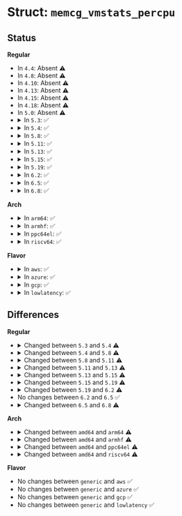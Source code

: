 # Struct: <code>memcg_vmstats_percpu</code>

## Status
<b>Regular</b>
<ul>
<li>
In <code>4.4</code>: Absent ⚠️
</li>
<li>
In <code>4.8</code>: Absent ⚠️
</li>
<li>
In <code>4.10</code>: Absent ⚠️
</li>
<li>
In <code>4.13</code>: Absent ⚠️
</li>
<li>
In <code>4.15</code>: Absent ⚠️
</li>
<li>
In <code>4.18</code>: Absent ⚠️
</li>
<li>
In <code>5.0</code>: Absent ⚠️
</li>
<li>
<details>
<summary>In <code>5.3</code>: ✅</summary>

```c
struct memcg_vmstats_percpu {
    long int stat[36];
    long unsigned int events[85];
    long unsigned int nr_page_events;
    long unsigned int targets[3];
};
```
</details>
</li>
<li>
<details>
<summary>In <code>5.4</code>: ✅</summary>

```c
struct memcg_vmstats_percpu {
    long int stat[38];
    long unsigned int events[85];
    long unsigned int nr_page_events;
    long unsigned int targets[3];
};
```
</details>
</li>
<li>
<details>
<summary>In <code>5.8</code>: ✅</summary>

```c
struct memcg_vmstats_percpu {
    long int stat[36];
    long unsigned int events[92];
    long unsigned int nr_page_events;
    long unsigned int targets[2];
};
```
</details>
</li>
<li>
<details>
<summary>In <code>5.11</code>: ✅</summary>

```c
struct memcg_vmstats_percpu {
    long int stat[41];
    long unsigned int events[96];
    long unsigned int nr_page_events;
    long unsigned int targets[2];
};
```
</details>
</li>
<li>
<details>
<summary>In <code>5.13</code>: ✅</summary>

```c
struct memcg_vmstats_percpu {
    long int state[42];
    long unsigned int events[98];
    long int state_prev[42];
    long unsigned int events_prev[98];
    long unsigned int nr_page_events;
    long unsigned int targets[2];
};
```
</details>
</li>
<li>
<details>
<summary>In <code>5.15</code>: ✅</summary>

```c
struct memcg_vmstats_percpu {
    long int state[42];
    long unsigned int events[100];
    long int state_prev[42];
    long unsigned int events_prev[100];
    long unsigned int nr_page_events;
    long unsigned int targets[2];
};
```
</details>
</li>
<li>
<details>
<summary>In <code>5.19</code>: ✅</summary>

```c
struct memcg_vmstats_percpu {
    long int state[48];
    long unsigned int events[107];
    long int state_prev[48];
    long unsigned int events_prev[107];
    long unsigned int nr_page_events;
    long unsigned int targets[2];
};
```
</details>
</li>
<li>
<details>
<summary>In <code>6.2</code>: ✅</summary>

```c
struct memcg_vmstats_percpu {
    long int state[50];
    long unsigned int events[19];
    long int state_prev[50];
    long unsigned int events_prev[19];
    long unsigned int nr_page_events;
    long unsigned int targets[2];
};
```
</details>
</li>
<li>
<details>
<summary>In <code>6.5</code>: ✅</summary>

```c
struct memcg_vmstats_percpu {
    long int state[50];
    long unsigned int events[19];
    long int state_prev[50];
    long unsigned int events_prev[19];
    long unsigned int nr_page_events;
    long unsigned int targets[2];
};
```
</details>
</li>
<li>
<details>
<summary>In <code>6.8</code>: ✅</summary>

```c
struct memcg_vmstats_percpu {
    unsigned int stats_updates;
    struct memcg_vmstats_percpu *parent;
    struct memcg_vmstats *vmstats;
    long int state[53];
    long unsigned int events[22];
    long int state_prev[53];
    long unsigned int events_prev[22];
    long unsigned int nr_page_events;
    long unsigned int targets[2];
};
```
</details>
</li>
</ul>
<b>Arch</b>
<ul>
<li>
<details>
<summary>In <code>arm64</code>: ✅</summary>

```c
struct memcg_vmstats_percpu {
    long int stat[38];
    long unsigned int events[81];
    long unsigned int nr_page_events;
    long unsigned int targets[3];
};
```
</details>
</li>
<li>
<details>
<summary>In <code>armhf</code>: ✅</summary>

```c
struct memcg_vmstats_percpu {
    long int stat[38];
    long unsigned int events[59];
    long unsigned int nr_page_events;
    long unsigned int targets[3];
};
```
</details>
</li>
<li>
<details>
<summary>In <code>ppc64el</code>: ✅</summary>

```c
struct memcg_vmstats_percpu {
    long int stat[38];
    long unsigned int events[78];
    long unsigned int nr_page_events;
    long unsigned int targets[3];
};
```
</details>
</li>
<li>
<details>
<summary>In <code>riscv64</code>: ✅</summary>

```c
struct memcg_vmstats_percpu {
    long int stat[38];
    long unsigned int events[61];
    long unsigned int nr_page_events;
    long unsigned int targets[3];
};
```
</details>
</li>
</ul>
<b>Flavor</b>
<ul>
<li>
<details>
<summary>In <code>aws</code>: ✅</summary>

```c
struct memcg_vmstats_percpu {
    long int stat[38];
    long unsigned int events[85];
    long unsigned int nr_page_events;
    long unsigned int targets[3];
};
```
</details>
</li>
<li>
<details>
<summary>In <code>azure</code>: ✅</summary>

```c
struct memcg_vmstats_percpu {
    long int stat[38];
    long unsigned int events[85];
    long unsigned int nr_page_events;
    long unsigned int targets[3];
};
```
</details>
</li>
<li>
<details>
<summary>In <code>gcp</code>: ✅</summary>

```c
struct memcg_vmstats_percpu {
    long int stat[38];
    long unsigned int events[85];
    long unsigned int nr_page_events;
    long unsigned int targets[3];
};
```
</details>
</li>
<li>
<details>
<summary>In <code>lowlatency</code>: ✅</summary>

```c
struct memcg_vmstats_percpu {
    long int stat[38];
    long unsigned int events[85];
    long unsigned int nr_page_events;
    long unsigned int targets[3];
};
```
</details>
</li>
</ul>

## Differences
<b>Regular</b>
<ul>
<li>
<details>
<summary>Changed between <code>5.3</code> and <code>5.4</code> ⚠️</summary>
<ul>
<li>
<b>Field type changed. </b>
<code>long int stat[36]</code> ➡️ <code>long int stat[38]</code>
</li>
</ul>
</details>
</li>
<li>
<details>
<summary>Changed between <code>5.4</code> and <code>5.8</code> ⚠️</summary>
<ul>
<li>
<b>Field type changed. </b>
<code>long int stat[38]</code> ➡️ <code>long int stat[36]</code>
</li>
<li>
<b>Field type changed. </b>
<code>long unsigned int events[85]</code> ➡️ <code>long unsigned int events[92]</code>
</li>
<li>
<b>Field type changed. </b>
<code>long unsigned int targets[3]</code> ➡️ <code>long unsigned int targets[2]</code>
</li>
</ul>
</details>
</li>
<li>
<details>
<summary>Changed between <code>5.8</code> and <code>5.11</code> ⚠️</summary>
<ul>
<li>
<b>Field type changed. </b>
<code>long int stat[36]</code> ➡️ <code>long int stat[41]</code>
</li>
<li>
<b>Field type changed. </b>
<code>long unsigned int events[92]</code> ➡️ <code>long unsigned int events[96]</code>
</li>
</ul>
</details>
</li>
<li>
<details>
<summary>Changed between <code>5.11</code> and <code>5.13</code> ⚠️</summary>
<ul>
<li>
<b>Field added. </b>
<code>long int state[42]</code>
</li>
<li>
<b>Field added. </b>
<code>long int state_prev[42]</code>
</li>
<li>
<b>Field added. </b>
<code>long unsigned int events_prev[98]</code>
</li>
<li>
<b>Field removed. </b>
<code>long int stat[41]</code>
</li>
<li>
<b>Field type changed. </b>
<code>long unsigned int events[96]</code> ➡️ <code>long unsigned int events[98]</code>
</li>
</ul>
</details>
</li>
<li>
<details>
<summary>Changed between <code>5.13</code> and <code>5.15</code> ⚠️</summary>
<ul>
<li>
<b>Field type changed. </b>
<code>long unsigned int events[98]</code> ➡️ <code>long unsigned int events[100]</code>
</li>
<li>
<b>Field type changed. </b>
<code>long unsigned int events_prev[98]</code> ➡️ <code>long unsigned int events_prev[100]</code>
</li>
</ul>
</details>
</li>
<li>
<details>
<summary>Changed between <code>5.15</code> and <code>5.19</code> ⚠️</summary>
<ul>
<li>
<b>Field type changed. </b>
<code>long int state[42]</code> ➡️ <code>long int state[48]</code>
</li>
<li>
<b>Field type changed. </b>
<code>long unsigned int events[100]</code> ➡️ <code>long unsigned int events[107]</code>
</li>
<li>
<b>Field type changed. </b>
<code>long int state_prev[42]</code> ➡️ <code>long int state_prev[48]</code>
</li>
<li>
<b>Field type changed. </b>
<code>long unsigned int events_prev[100]</code> ➡️ <code>long unsigned int events_prev[107]</code>
</li>
</ul>
</details>
</li>
<li>
<details>
<summary>Changed between <code>5.19</code> and <code>6.2</code> ⚠️</summary>
<ul>
<li>
<b>Field type changed. </b>
<code>long int state[48]</code> ➡️ <code>long int state[50]</code>
</li>
<li>
<b>Field type changed. </b>
<code>long unsigned int events[107]</code> ➡️ <code>long unsigned int events[19]</code>
</li>
<li>
<b>Field type changed. </b>
<code>long int state_prev[48]</code> ➡️ <code>long int state_prev[50]</code>
</li>
<li>
<b>Field type changed. </b>
<code>long unsigned int events_prev[107]</code> ➡️ <code>long unsigned int events_prev[19]</code>
</li>
</ul>
</details>
</li>
<li>
No changes between <code>6.2</code> and <code>6.5</code> ✅
</li>
<li>
<details>
<summary>Changed between <code>6.5</code> and <code>6.8</code> ⚠️</summary>
<ul>
<li>
<b>Field added. </b>
<code>unsigned int stats_updates</code>
</li>
<li>
<b>Field added. </b>
<code>struct memcg_vmstats_percpu *parent</code>
</li>
<li>
<b>Field added. </b>
<code>struct memcg_vmstats *vmstats</code>
</li>
<li>
<b>Field type changed. </b>
<code>long int state[50]</code> ➡️ <code>long int state[53]</code>
</li>
<li>
<b>Field type changed. </b>
<code>long unsigned int events[19]</code> ➡️ <code>long unsigned int events[22]</code>
</li>
<li>
<b>Field type changed. </b>
<code>long int state_prev[50]</code> ➡️ <code>long int state_prev[53]</code>
</li>
<li>
<b>Field type changed. </b>
<code>long unsigned int events_prev[19]</code> ➡️ <code>long unsigned int events_prev[22]</code>
</li>
</ul>
</details>
</li>
</ul>
<b>Arch</b>
<ul>
<li>
<details>
<summary>Changed between <code>amd64</code> and <code>arm64</code> ⚠️</summary>
<ul>
<li>
<b>Field type changed. </b>
<code>long unsigned int events[85]</code> ➡️ <code>long unsigned int events[81]</code>
</li>
</ul>
</details>
</li>
<li>
<details>
<summary>Changed between <code>amd64</code> and <code>armhf</code> ⚠️</summary>
<ul>
<li>
<b>Field type changed. </b>
<code>long unsigned int events[85]</code> ➡️ <code>long unsigned int events[59]</code>
</li>
</ul>
</details>
</li>
<li>
<details>
<summary>Changed between <code>amd64</code> and <code>ppc64el</code> ⚠️</summary>
<ul>
<li>
<b>Field type changed. </b>
<code>long unsigned int events[85]</code> ➡️ <code>long unsigned int events[78]</code>
</li>
</ul>
</details>
</li>
<li>
<details>
<summary>Changed between <code>amd64</code> and <code>riscv64</code> ⚠️</summary>
<ul>
<li>
<b>Field type changed. </b>
<code>long unsigned int events[85]</code> ➡️ <code>long unsigned int events[61]</code>
</li>
</ul>
</details>
</li>
</ul>
<b>Flavor</b>
<ul>
<li>
No changes between <code>generic</code> and <code>aws</code> ✅
</li>
<li>
No changes between <code>generic</code> and <code>azure</code> ✅
</li>
<li>
No changes between <code>generic</code> and <code>gcp</code> ✅
</li>
<li>
No changes between <code>generic</code> and <code>lowlatency</code> ✅
</li>
</ul>
